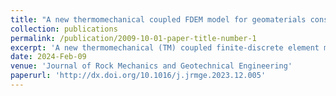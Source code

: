 ```yaml
---
title: "A new thermomechanical coupled FDEM model for geomaterials considering continuum-discontinuum transitions"
collection: publications
permalink: /publication/2009-10-01-paper-title-number-1
excerpt: 'A new thermomechanical (TM) coupled finite-discrete element method (FDEM) model, incorporating heat conduction, thermal cracking, and contact heat transfer, has been proposed for both continuous and discontinuous geomaterials. This model incorporates a heat conduction model that can accurately calculate the thermal field in continuous–discontinuous transition processes within a finite element framework. A modified contact heat transfer model is also included, which accounts for the entire contact area of discrete bodies. To align with the finite strain theory utilized in the FDEM mechanics module, the TM coupling module in the model is based on the multiplicative decomposition of the deformation gradient. The proposed model has been applied to various scenarios, including heat conduction in both continuous and discontinuous media during transient states, thermal-induced strain and stress, and thermal cracking conditions. The thermal field calculation model and the TM coupling model have been validated by comparing the numerical results with experiment findings and analytical solutions. These numerical cases demonstrate the reliability of the proposed model convincingly, making it suitable for use across a wide range of continuous and discontinuous media.'
date: 2024-Feb-09
venue: 'Journal of Rock Mechanics and Geotechnical Engineering'
paperurl: 'http://dx.doi.org/10.1016/j.jrmge.2023.12.005'
---
```


